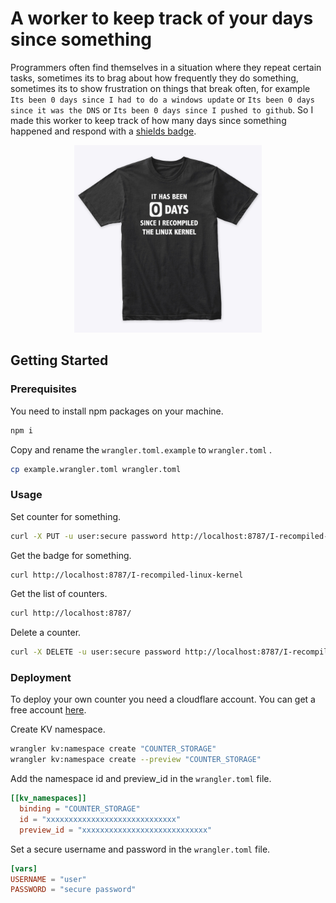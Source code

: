 # A worker to keep track of your days since something

Programmers often find themselves in a situation where they repeat certain tasks, 
sometimes its to brag about how frequently they do something, sometimes its to show frustration on things that break often, 
for example `Its been 0 days since I had to do a windows update` or `Its been 0 days since it was the DNS` or `Its been 0 days since I pushed to github`.
So I made this worker to keep track of how many days since something happened and respond with a [shields badge](https://shields.io/).

<p align="center">
  <a href="https://redshirtjeff.com/listing/linux-recompile-shirt">
    <img src=".github/shirt.jpg" alt="Logo" width="300">
  </a>
</p>


## Getting Started


### Prerequisites

You need to install npm packages on your machine.

```sh
npm i
```

Copy and rename the `wrangler.toml.example` to `wrangler.toml` .

```sh
cp example.wrangler.toml wrangler.toml
```


### Usage


Set counter for something.
```sh
curl -X PUT -u user:secure password http://localhost:8787/I-recompiled-linux-kernel
```

Get the badge for something.
```sh
curl http://localhost:8787/I-recompiled-linux-kernel
```

Get the list of counters.
```sh
curl http://localhost:8787/
```

Delete a counter.
```sh
curl -X DELETE -u user:secure password http://localhost:8787/I-recompiled-linux-kernel
```


### Deployment

To deploy your own counter you need a cloudflare account. You can get a free account [here](https://dash.cloudflare.com/sign-up).

Create KV namespace.

```sh
wrangler kv:namespace create "COUNTER_STORAGE"
wrangler kv:namespace create --preview "COUNTER_STORAGE"
```

Add the namespace id and preview_id in the `wrangler.toml` file.

```toml
[[kv_namespaces]]
  binding = "COUNTER_STORAGE"
  id = "xxxxxxxxxxxxxxxxxxxxxxxxxxxxx"
  preview_id = "xxxxxxxxxxxxxxxxxxxxxxxxxxxx"
```

Set a secure username and password in the `wrangler.toml` file.

```toml
[vars]
USERNAME = "user"
PASSWORD = "secure password"
```
